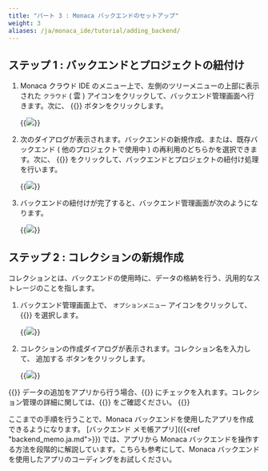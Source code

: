 ```yaml
---
title: "パート 3 : Monaca バックエンドのセットアップ"
weight: 3
aliases: /ja/monaca_ide/tutorial/adding_backend/
---
```


ステップ 1 : バックエンドとプロジェクトの紐付け
-----------------------------------------------

1.  Monaca クラウド IDE のメニュー上で、左側のツリーメニューの上部に表示された `クラウド` ( 雲
    ) アイコンをクリックして、バックエンド管理画面へ行きます。次に、
    {{<guilabel name="バックエンドを利用する">}} ボタンをクリックします。

    {{<img src="/images/monaca_ide/tutorial/adding_backend/3.png">}}

2.  次のダイアログが表示されます。バックエンドの新規作成、または、既存バックエンド
    ( 他のプロジェクトで使用中 )
    の再利用のどちらかを選択できます。次に、 {{<guilabel name="適用">}}
    をクリックして、バックエンドとプロジェクトの紐付け処理を行います。

    {{<img src="/images/monaca_ide/tutorial/adding_backend/4.png">}}

3.  バックエンドの紐付けが完了すると、バックエンド管理画面が次のようになります。

    {{<img src="/images/monaca_ide/tutorial/adding_backend/5.png">}}

ステップ 2 : コレクションの新規作成
-----------------------------------

コレクションとは、バックエンドの使用時に、データの格納を行う、汎用的なストレージのことを指します。

1.  バックエンド管理画面上で、 `オプションメニュー`
    アイコンをクリックして、{{<guilabel name="コレクションの作成...">}} を選択します。

    {{<img src="/images/monaca_ide/tutorial/adding_backend/6.png">}}

2.  コレクションの作成ダイアログが表示されます。コレクション名を入力して、
    追加する ボタンをクリックします。

    {{<img src="/images/monaca_ide/tutorial/adding_backend/7.png">}}

{{<note>}}
    データの追加をアプリから行う場合、{{<guilabel name="JavaScript からのアイテム追加を許可する">}} にチェックを入れます。コレクション管理の詳細に関しては、{{<link href="/ja/products_guide/backend/control_operations/#コレクション管理" title="コレクション管理">}} をご確認ください。
{{</note>}}

ここまでの手順を行うことで、Monaca
バックエンドを使用したアプリを作成できるようになります。
[バックエンド メモ帳アプリ]({{<ref "backend_memo.ja.md">}}) では、アプリから Monaca
バックエンドを操作する方法を段階的に解説しています。こちらも参考にして、Monaca
バックエンドを使用したアプリのコーディングをお試しください。
